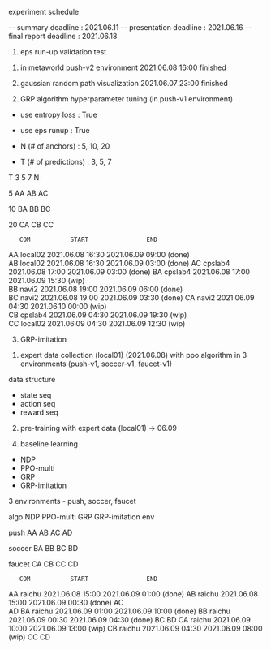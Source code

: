 experiment schedule

-- summary deadline         : 2021.06.11
-- presentation deadline    : 2021.06.16
-- final report deadline    : 2021.06.18


1. eps run-up validation test

1) in metaworld push-v2 environment
2021.06.08 16:00 finished

2) gaussian random path visualization
2021.06.07 23:00 finished

2. GRP algorithm hyperparameter tuning (in push-v1 environment)
- use entropy loss : True
- use eps runup : True

- N (# of anchors) : 5, 10, 20
- T (# of predictions) : 3, 5, 7

 T   3   5   7
N

5   AA  AB  AC

10  BA  BB  BC

20  CA  CB  CC


       COM           START                END

AA   local02    2021.06.08 16:30    2021.06.09 09:00 (done)   
AB   local02    2021.06.08 16:30    2021.06.09 03:00 (done)
AC   cpslab4    2021.06.08 17:00    2021.06.09 03:00 (done)
BA   cpslab4    2021.06.08 17:00    2021.06.09 15:30 (wip)    
BB    navi2     2021.06.08 19:00    2021.06.09 06:00 (done)    
BC    navi2     2021.06.08 19:00    2021.06.09 03:30 (done)
CA    navi2     2021.06.09 04:30    2021.06.10 00:00 (wip)   
CB   cpslab4    2021.06.09 04:30    2021.06.09 19:30 (wip)   
CC   local02    2021.06.09 04:30    2021.06.09 12:30 (wip)


3. GRP-imitation
1) expert data collection (local01) (2021.06.08)
with ppo algorithm in 3 environments (push-v1, soccer-v1, faucet-v1)

data structure
- state seq
- action seq
- reward seq

2) pre-training with expert data (local01)
-> 06.09


4. baseline learning
- NDP
- PPO-multi
- GRP
- GRP-imitation

3 environments - push, soccer, faucet

   algo      NDP       PPO-multi    GRP     GRP-imitation
env

push         AA         AB          AC          AD

soccer       BA         BB          BC          BD

faucet       CA         CB          CC          CD


       
       COM           START                END

AA    raichu    2021.06.08 15:00    2021.06.09 01:00 (done)
AB    raichu    2021.06.08 15:00    2021.06.09 00:30 (done)
AC    
AD
BA    raichu    2021.06.09 01:00    2021.06.09 10:00 (done)
BB    raichu    2021.06.09 00:30    2021.06.09 04:30 (done)
BC
BD
CA    raichu    2021.06.09 10:00    2021.06.09 13:00 (wip)
CB    raichu    2021.06.09 04:30    2021.06.09 08:00 (wip)
CC
CD


